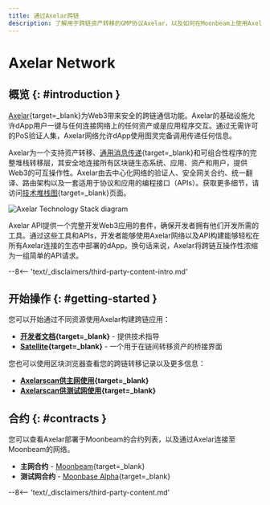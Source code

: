 ```yaml
---
title: 通过Axelar跨链
description: 了解用于跨链资产转移的GMP协议Axelar，以及如何在Moonbeam上使用Axelar开始构建跨链应用程序。
---
```


# Axelar Network

## 概览 {: #introduction }

[Axelar](https://axelar.network/){target=_blank}为Web3带来安全的跨链通信功能。Axelar的基础设施允许dApp用户一键与任何连接网络上的任何资产或是应用程序交互。通过无需许可的PoS验证人集，Axelar网络允许dApp使用图灵完备调用传递任何信息。

Axelar为一个支持资产转移、[通用消息传递](https://docs.axelar.dev/dev/gmp-overview){target=_blank}和可组合性程序的完整堆栈转移层，其安全地连接所有区块链生态系统、应用、资产和用户，提供Web3的可互操作性。Axelar由去中心化网络的验证人、安全网关合约、统一翻译、路由架构以及一套适用于协议和应用的编程接口（APIs）。获取更多细节，请访问[技术堆栈图](https://axelar.network/blog/an-introduction-to-the-axelar-network){target=_blank}页面。

![Axelar Technology Stack diagram](/images/builders/interoperability/protocols/axelar/axelar-1.png)

Axelar API提供一个完整开发Web3应用的套件，确保开发者拥有他们开发所需的工具。通过这些工具和APIs，开发者能够使用Axelar网络以及API构建能够轻松在所有Axelar连接的生态中部署的dApp。换句话来说，Axelar将跨链互操作性浓缩为一组简单的API请求。

--8<-- 'text/_disclaimers/third-party-content-intro.md'

## 开始操作 {: #getting-started }

您可以开始通过不同资源使用Axelar构建跨链应用：

- **[开发者文档](https://docs.axelar.dev/dev/intro){target=_blank}** - 提供技术指导
- **[Satellite](https://satellite.money/){target=_blank}** - 一个用于在链间转移资产的桥接界面

您也可以使用区块浏览器查看您的跨链转移记录以及更多信息：

- **[Axelarscan供主网使用](https://axelarscan.io/){target=_blank}**
- **[Axelarscan供测试网使用](https://testnet.axelarscan.io/){target=_blank}**

## 合约 {: #contracts }

您可以查看Axelar部署于Moonbeam的合约列表，以及通过Axelar连接至Moonbeam的网络。

- **主网合约** - [Moonbeam](https://docs.axelar.dev/dev/reference/mainnet-contract-addresses){target=_blank}
- **测试网合约** - [Moonbase Alpha](https://docs.axelar.dev/dev/reference/testnet-contract-addresses){target=_blank}

--8<-- 'text/_disclaimers/third-party-content.md'
